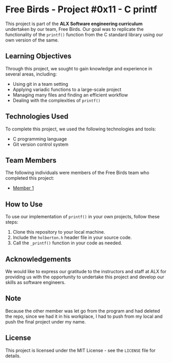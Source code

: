 # Free Birds - Project #0x11 - C printf

This project is part of the **ALX Software engineering curriculum** undertaken by our team, Free Birds. Our goal was to replicate the functionality of the `printf()` function from the C standard library using our own version of the same.

## Learning Objectives

Through this project, we sought to gain knowledge and experience in several areas, including:

* Using git in a team setting
* Applying variadic functions to a large-scale project
* Managing many files and finding an efficient workflow
* Dealing with the complexities of `printf()`

## Technologies Used

To complete this project, we used the following technologies and tools:

* C programming language
* Git version control system

## Team Members

The following individuals were members of the Free Birds team who completed this project:

* [Member 1](https://github.com/Josh-techie)

## How to Use

To use our implementation of `printf()` in your own projects, follow these steps:

1. Clone this repository to your local machine.
2. Include the `holberton.h` header file in your source code.
3. Call the `_printf()` function in your code as needed.

## Acknowledgements

We would like to express our gratitude to the instructors and staff at ALX for providing us with the opportunity to undertake this project and develop our skills as software engineers.

## Note
Because the other member was let go from the program and had deleted the repo, since we had it in his workplace, I had to push from my local and push the final project under my name.

## License

This project is licensed under the MIT License - see the `LICENSE` file for details.
